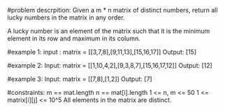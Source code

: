 #problem descrpition:
Given a m * n matrix of distinct numbers, return all lucky numbers in the matrix in any order.

A lucky number is an element of the matrix such that it is the minimum element in its row and maximum in its column.

#example 1:
input : matrix = [[3,7,8],[9,11,13],[15,16,17]]
Output: [15]

#example 2:
Input: matrix = [[1,10,4,2],[9,3,8,7],[15,16,17,12]]
Output: [12]

#example 3:
Input: matrix = [[7,8],[1,2]]
Output: [7]

#constraints:
m == mat.length
n == mat[i].length
1 <= n, m <= 50
1 <= matrix[i][j] <= 10^5
All elements in the matrix are distinct.
